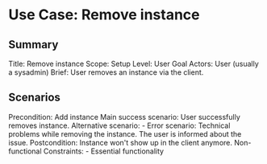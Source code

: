 # Use Case: Remove instance

## Summary

Title: Remove instance
Scope: Setup
Level: User Goal
Actors: User (usually a sysadmin)
Brief: User removes an instance via the client.

## Scenarios

Precondition: Add instance
Main success scenario: User successfully removes instance.
Alternative scenario: -
Error scenario: Technical problems while removing the instance. The user is informed about the issue.
Postcondition: Instance won't show up in the client anymore.
Non-functional Constraints:
	- Essential functionality
